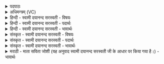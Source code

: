 <details><summary>पदपाठः</summary>

अ॒द्भ्य इत्य॒त्ऽभ्यः। स्वाहा॑। वा॒र्भ्य इति॑ वाः॒ऽभ्यः। स्वाहा॑। उ॒द॒काय॑। स्वाहा॑। तिष्ठ॑न्तीभ्यः। स्वाहा॑। स्रव॑न्तीभ्यः। स्वाहा॑। स्यन्द॑मानाभ्यः। स्वाहा॑। कूप्या॑भ्यः। स्वाहा॑। सूद्या॑भ्यः। स्वाहा॑। धार्य्या॑भ्यः। स्वाहा॑। अ॒र्ण॒वाय॑। स्वाहा॑। स॒मु॒द्राय॑। स्वाहा॑। स॒रि॒राय॑। स्वाहा॑। २५।
</details>

<details><summary>अधिमन्त्रम् (VC)</summary>

- जलादयो देवताः
- प्रजापतिर्ऋषिः
- अष्टिः
- मध्यमः
</details>

<details><summary>हिन्दी - स्वामी दयानन्द सरस्वती - विषयः</summary>

फिर उसी विषय को अगले मन्त्र में कहा है ॥
</details>

<details><summary>हिन्दी - स्वामी दयानन्द सरस्वती - पदार्थः</summary>

पदार्थान्वयभाषाः -  जिन मनुष्यों ने यज्ञकर्मों में सुगन्धि आदि पदार्थ होमने के लिये (अद्भ्यः) सामान्य जलों के लिये (स्वाहा) उन को शुद्ध करने की क्रिया (वार्भ्यः) स्वीकार करने योग्य अति उत्तम जलों के लिये (स्वाहा) उनको शुद्ध करने की क्रिया (उदकाय) पदार्थों को गीले करने वा सूर्य की किरणों से ऊपर को जाते हुए जल के लिये (स्वाहा) उनको शुद्ध करनेवाली क्रिया (तिष्ठन्तीभ्यः) बहते हुए जलों के लिये (स्वाहा) उक्त क्रिया (स्रवन्तीभ्यः) शीघ्र बहते हुए जलों के लिये (स्वाहा) उक्त क्रिया (स्यन्दमानाभ्यः) धीरे-धीरे चलते जलों के लिये (स्वाहा) उक्त क्रिया (कूप्याभ्यः) कुएँ में हुए जलों के लिये (स्वाहा) उक्त क्रिया (सूद्याभ्यः) भलीभाँति भिगोने हारे अर्थात् वर्षा आदि से जो भिगोते हैं, उन जलों के लिये (स्वाहा) उनके शुद्ध करने की क्रिया (धार्याभ्यः) धारण करने योग्य जो जल हैं, उनके लिये (स्वाहा) उक्त क्रिया (अर्णवाय) जिस में बहुल जल है, उस बड़े नद के लिये (स्वाहा) उक्त क्रिया (समुद्राय) जिस में अच्छे प्रकार नद-महानद, नदी-महानदी, झील, झरना आदि के जल जा मिलते हैं, उस सागर वा महासागर के लिये (स्वाहा) शुद्ध करनेवाली क्रिया और (सरिराय) अति सुन्दर मनोहर जल के लिये (स्वाहा) उसकी रक्षा करनेवाली क्रिया विधान की है, वे सब को सुख देनेहारे होते हैं ॥२५ ॥
</details>

<details><summary>हिन्दी - स्वामी दयानन्द सरस्वती - भावार्थः</summary>

भावार्थभाषाः -  जो मनुष्य आग में सुगन्धि आदि पदार्थों को होमें, वे जल आदि पदार्थों की शुद्धि करने हारे हो पुण्यात्मा होते हैं और जल की शुद्धि से ही सब पदार्थों की शुद्धि होती है, यह जानना चाहिये ॥२५ ॥
</details>

<details><summary>संस्कृत - स्वामी दयानन्द सरस्वती - विषयः</summary>

पुनस्तमेव विषयमाह ॥
</details>

<details><summary>संस्कृत - स्वामी दयानन्द सरस्वती - पदार्थः</summary>

पदार्थान्वयभाषाः -  यैर्मनुष्यैर्यज्ञेषु सुगन्ध्यादिद्रव्यहवनायाऽद्भ्यः स्वाहा वार्भ्यः स्वाहोदकाय स्वाहा तिष्ठन्तीभ्यः स्वाहा स्रवन्तीभ्यः स्वाहा स्यन्दमानाभ्यः स्वाहा कूप्याभ्यः स्वाहा सूद्याभ्यः स्वाहा धार्याभ्यः स्वाहाऽर्णवाय स्वाहा समुद्राय स्वाहा सरिराय स्वाहा च विधीयते ते सर्वेषां सुखप्रदा जायन्ते ॥२५ ॥
</details>

<details><summary>संस्कृत - स्वामी दयानन्द सरस्वती - भावार्थः</summary>

भावार्थभाषाः -  ये मनुष्या अग्नौ सुगन्ध्यादिद्रव्याणि जुहुयुस्ते जलादिशुद्धिकारका भूत्वा पुण्यात्मानो जायन्ते जलशुद्ध्यैव सर्वेषां शुद्धिर्भवतीति वेद्यम् ॥२५ ॥
</details>

<details><summary>मराठी - माता सविता जोशी (यह अनुवाद स्वामी दयानन्द सरस्वती जी के आधार पर किया गया है।) - भावार्थः</summary>

भावार्थभाषाः -  जी माणसे अग्नीत सुगंधी पदार्थ घालतात. जल वगैरे पदार्थांची शुद्धी करतात ते पुण्यात्मेच असतात. जलाच्या शुद्धीनेच सर्व पदार्थांची शुद्धी होते. हे जाणले पाहिजे.
</details>